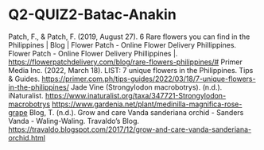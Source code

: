 # Q2-QUIZ2-Batac-Anakin
Patch, F., & Patch, F. (2019, August 27). 6 Rare flowers you can find in the Philippines | Blog | Flower Patch - Online Flower Delivery Phillippines. Flower Patch - Online Flower Delivery Phillippines |. https://flowerpatchdelivery.com/blog/rare-flowers-philippines/#
Primer Media Inc. (2022, March 18). LIST: 7 unique flowers in the Philippines. Tips & Guides. https://primer.com.ph/tips-guides/2022/03/18/7-unique-flowers-in-the-philippines/
Jade Vine (Strongylodon macrobotrys). (n.d.). iNaturalist. https://www.inaturalist.org/taxa/347721-Strongylodon-macrobotrys
https://www.gardenia.net/plant/medinilla-magnifica-rose-grape
Blog, T. (n.d.). Grow and care Vanda sanderiana orchid - Sanders Vanda - Waling-Waling. Travaldo’s Blog. https://travaldo.blogspot.com/2017/12/grow-and-care-vanda-sanderiana-orchid.html

